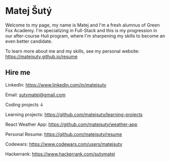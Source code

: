 # Matej Šutý

Welcome to my page, my name is Matej and I'm a fresh alumnus of Green Fox Academy. I'm specializing in Full-Stack and this is my progression in our after-course Huli program, where I'm sharpening my skills to become an even better candidate.

To learn more about me and my skills, see my personal website: https://matejsuty.github.io/resume

## Hire me
LinkedIn: https://www.linkedin.com/in/matejsuty

Email: sutymatej@gmail.com

Coding projects &darr;

Learning projects: https://github.com/matejsuty/learning-projects

React Weather App: https://github.com/matejsuty/weather-app

Personal Resume: https://github.com/matejsuty/resume

Codewars: https://www.codewars.com/users/matejsuty

Hackerrank: https://www.hackerrank.com/sutymatej
